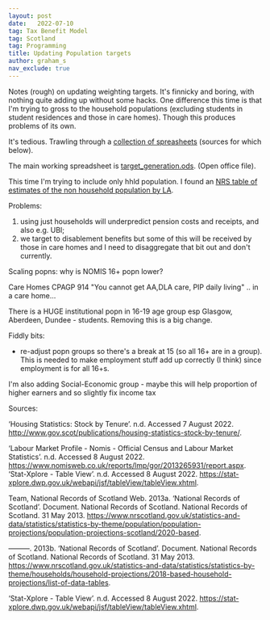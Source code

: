 ```yaml
---
layout: post
date:   2022-07-10
tag: Tax Benefit Model
tag: Scotland
tag: Programming
title: Updating Population targets 
author: graham_s
nav_exclude: true
---
```


Notes (rough) on updating weighting targets. It's finnicky and boring, with nothing quite adding up without some hacks. One difference this time is that I'm trying to gross to the household populations (excluding students in student residences and those in care homes). Though this produces problems of its own.

<!--more-->

It's tedious. Trawling through a [collection of spreasheets](https://github.com/grahamstark/ScottishTaxBenefitModel.jl/tree/master/data/targets/aug-2022-updates) (sources for which below). 

The main working spreadsheet is [target_generation.ods](https://github.com/grahamstark/ScottishTaxBenefitModel.jl/blob/master/data/targets/aug-2022-updates/target-generation.ods). (Open office file).

This time I'm trying to include only hhld population. I found an [NRS table of estimates of the non household population by LA](https://github.com/grahamstark/ScottishTaxBenefitModel.jl/blob/master/data/targets/aug-2022-updates/2018-house-proj-source-data-alltabs.xlsx).

Problems: 

1. using just households will underpredict pension costs and receipts, and also e.g. UBI;
2. we target to disablement benefits but some of this will be received by those in care homes and I need to disaggregate that bit out and don't currently.

Scaling popns: why is NOMIS 16+ popn lower? 

Care Homes CPAGP 914
"You cannot get AA,DLA care, PIP daily living" .. in a care home...

There is a HUGE institutional popn in 16-19 age group esp Glasgow, Aberdeen, Dundee - students. Removing this is a big change.



Fiddly bits: 

* re-adjust popn groups so there's a break at 15 (so all 16+ are in a group). This is needed to make employment stuff add up correctly (I think) since employment is for all 16+s. 

I'm also adding Social-Economic group - maybe this will help proportion of higher earners and so slightly fix income tax


Sources:

‘Housing Statistics: Stock by Tenure’. n.d. Accessed 7 August 2022. http://www.gov.scot/publications/housing-statistics-stock-by-tenure/.

‘Labour Market Profile - Nomis - Official Census and Labour 
Market Statistics’. n.d. Accessed 8 August 2022. https://www.nomisweb.co.uk/reports/lmp/gor/2013265931/report.aspx.
‘Stat-Xplore - Table View’. n.d. Accessed 8 August 2022. https://stat-xplore.dwp.gov.uk/webapi/jsf/tableView/tableView.xhtml.

Team, National Records of Scotland Web. 2013a. ‘National Records of Scotland’. Document. National Records of Scotland. National Records of Scotland. 31 May 2013. https://www.nrscotland.gov.uk/statistics-and-data/statistics/statistics-by-theme/population/population-projections/population-projections-scotland/2020-based.

———. 2013b. ‘National Records of Scotland’. Document. National Records of Scotland. National Records of Scotland. 31 May 2013. https://www.nrscotland.gov.uk/statistics-and-data/statistics/statistics-by-theme/households/household-projections/2018-based-household-projections/list-of-data-tables.

‘Stat-Xplore - Table View’. n.d. Accessed 8 August 2022. https://stat-xplore.dwp.gov.uk/webapi/jsf/tableView/tableView.xhtml.
